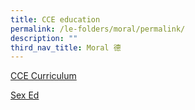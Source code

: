 ```yaml
---
title: CCE education
permalink: /le-folders/moral/permalink/
description: ""
third_nav_title: Moral 德
---
```

[CCE Curriculum](https://poiching.moe.edu.sg/cce-folder/page1)

[Sex Ed](https://poiching.moe.edu.sg/cce-folder/sexed)